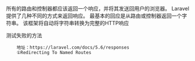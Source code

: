 所有的路由和控制器都应该返回一个响应，并将其发送回用户的浏览器。 Laravel提供了几种不同的方式来返回响应。 最基本的回应是从路由或控制器返回一个字符串。 该框架将自动将字符串转换为完整的HTTP响应



测试失败的方法

```
    地址：https://laravel.com/docs/5.6/responses
    ①Redirecting To Named Routes
```



